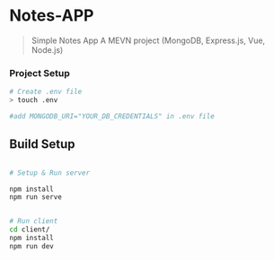 # Notes-APP

> Simple Notes App
> A MEVN project (MongoDB, Express.js, Vue, Node.js)

### Project Setup

```bash
# Create .env file
> touch .env

#add MONGODB_URI="YOUR_DB_CREDENTIALS" in .env file

```

## Build Setup

```bash

# Setup & Run server

npm install
npm run serve


# Run client
cd client/
npm install
npm run dev


```
